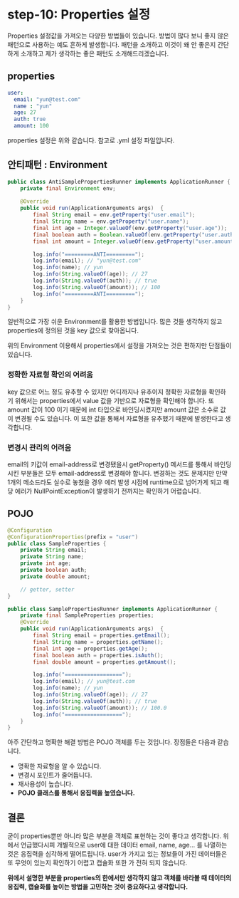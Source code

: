 # step-10: Properties 설정

Properties 설정값을 가져오는 다양한 방법들이 있습니다. 방법이 많다 보니 좋지 않은 패턴으로 사용하는 예도 흔하게 발생합니다. 패턴을 소개하고 이것이 왜 안 좋은지 간단하게 소개하고 제가 생각하는 좋은 패턴도 소개해드리겠습니다.


## properties
```yml
user:
  email: "yun@test.com"
  name : "yun"
  age: 27
  auth: true
  amount: 100
```
properties 설정은 위와 같습니다. 참고로 .yml 설정 파일입니다.

## 안티패턴 : Environment

```java
public class AntiSamplePropertiesRunner implements ApplicationRunner {
    private final Environment env;
    
    @Override
    public void run(ApplicationArguments args)  {
        final String email = env.getProperty("user.email");
        final String name = env.getProperty("user.name");
        final int age = Integer.valueOf(env.getProperty("user.age"));
        final boolean auth = Boolean.valueOf(env.getProperty("user.auth"));
        final int amount = Integer.valueOf(env.getProperty("user.amount"));

        log.info("=========ANTI=========");
        log.info(email); // "yun@test.com"
        log.info(name); // yun
        log.info(String.valueOf(age)); // 27
        log.info(String.valueOf(auth)); // true
        log.info(String.valueOf(amount)); // 100
        log.info("=========ANTI=========");
    }
}
```
일반적으로 가장 쉬운 Environment를 활용한 방법입니다. 많은 것들 생각하지 않고 properties에 정의된 것을 key 값으로 찾아옵니다. 

위의 Environment 이용해서 properties에서 설정을 가져오는 것은 편하지만 단점들이 있습니다.

### 정확한 자료형 확인의 어려움
key 값으로 어느 정도 유추할 수 있지만 어디까지나 유추이지 정확한 자료형을 확인하기 위해서는 properties에서 value 값을 기반으로 자료형을 확인해야 합니다. 또 amount 값이 100 이기 때문에 int 타입으로 바인딩시켰지만 amount 값은 소수로 값이 변경될 수도 있습니다. 이 또한 값을 통해서 자료형을 유추했기 때문에 발생한다고 생각합니다.

### 변경시 관리의 어려움
email의 키값이 email-address로 변경됐을시 getProperty() 메서드를 통해서 바인딩 시킨 부분들은 모두 email-address로 변경해야 합니다. 변경하는 것도 문제지만 만약 1개의 메소드라도 실수로 놓쳤을 경우 에러 발생 시점에 runtime으로 넘어가게 되고 해당 에러가 NullPointException이 발생하기 전까지는 확인하기 어렵습니다.

## POJO

```java
@Configuration
@ConfigurationProperties(prefix = "user")
public class SampleProperties {
    private String email;
    private String name;
    private int age;
    private boolean auth;
    private double amount;

    // getter, setter
}

public class SamplePropertiesRunner implements ApplicationRunner {
    private final SampleProperties properties;
    @Override
    public void run(ApplicationArguments args)  {
        final String email = properties.getEmail();
        final String name = properties.getName();
        final int age = properties.getAge();
        final boolean auth = properties.isAuth();
        final double amount = properties.getAmount();

        log.info("==================");
        log.info(email); // yun@test.com
        log.info(name); // yun
        log.info(String.valueOf(age)); // 27
        log.info(String.valueOf(auth)); // true
        log.info(String.valueOf(amount)); // 100.0
        log.info("==================");
    }
}
```
아주 간단하고 명확한 해결 방법은 POJO 객체를 두는 것입니다. 장점들은 다음과 같습니다. 

* 명확한 자료형을 알 수 있습니다.
* 변경시 포인트가 줄어듭니다.
* 재사용성이 높습니다.
* **POJO 클래스를 통해서 응집력을 높였습니다.**


## 결론
굳이 properties뿐만 아니라 많은 부분을 객체로 표현하는 것이 좋다고 생각합니다. 위에서 언급했다시피 개별적으로 user에 대한 데이터 email, name, age... 를 나열하는 것은 응집력을 심각하게 떨어트립니다. user가 가지고 있는 정보들이 가진 데이터들은 또 무엇이 있는지 확인하기 어렵고 캡슐화 또한 가 전혀 되지 않습니다. 

**위에서 설명한 부분을 properties의 한에서만 생각하지 않고 객체를 바라볼 때 데이터의 응집력, 캡슐화를 높이는 방법을 고민하는 것이 중요하다고 생각합니다.**